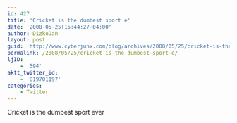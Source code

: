 ```yaml
---
id: 427
title: 'Cricket is the dumbest sport e'
date: '2008-05-25T15:44:27-04:00'
author: DizkoDan
layout: post
guid: 'http://www.cyberjunx.com/blog/archives/2008/05/25/cricket-is-the-dumbest-sport-e/'
permalink: /2008/05/25/cricket-is-the-dumbest-sport-e/
ljID:
    - '594'
aktt_twitter_id:
    - '819701197'
categories:
    - Twitter
---
```


Cricket is the dumbest sport ever